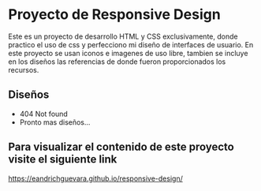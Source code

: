 # Proyecto de  Responsive Design

Este es un proyecto de desarrollo HTML y CSS exclusivamente, donde practico el uso de css y perfecciono mi diseño de interfaces de usuario. En este proyecto se usan iconos e imagenes de uso libre, tambien se incluye en los diseños las referencias de donde fueron proporcionados los recursos.

## Diseños

<ul>
    <li>404 Not found</li>
    <li>Pronto mas diseños...</li>
</ul>

## Para visualizar el contenido de este proyecto visite el siguiente link

https://eandrichguevara.github.io/responsive-design/
